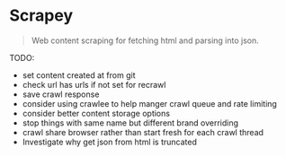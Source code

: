 # Scrapey

> Web content scraping for fetching html and parsing into json.

TODO:
- set content created at from git
- check url has urls if not set for recrawl
- save crawl response
- consider using crawlee to help manger crawl queue and rate limiting
- consider better content storage options
- stop things with same name but different brand overriding
- crawl share browser rather than start fresh for each crawl thread
- Investigate why get json from html is truncated
